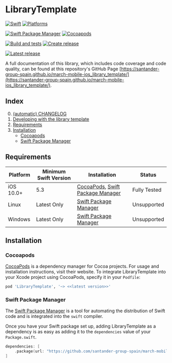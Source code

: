 # LibraryTemplate

[![Swift](https://img.shields.io/badge/Swift-5.3_5.4_5.5-yellowgreen?style=flat-square)](https://img.shields.io/badge/Swift-5.3_5.4_5.5-yellowgreen?style=flat-square)
[![Platforms](https://img.shields.io/badge/Platforms-macOS_iOS_tvOS_watchOS-yellowgreen?style=flat-square)](https://img.shields.io/badge/Platforms-macOS_iOS_tvOS_watchOS_Linux_Windows-Green?style=flat-square)

[![Swift Package Manager](https://img.shields.io/badge/Swift_Package_Manager-compatible-orange?style=flat-square)](https://img.shields.io/badge/Swift_Package_Manager-compatible-orange?style=flat-square)
[![Cocoapods](https://img.shields.io/badge/Cocoapods-compatible-orange?style=flat-square)](https://img.shields.io/badge/Cocoapods-compatible-orange?style=flat-square)

[![Build and tests](https://github.com/santander-group-spain/march-mobile-ios_library_template/actions/workflows/spm-ci.yml/badge.svg)](https://github.com/santander-group-spain/march-mobile-ios_library_template/actions/workflows/spm-ci.yml)
[![Create release](https://github.com/santander-group-spain/march-mobile-ios_library_template/actions/workflows/spm-release.yml/badge.svg?branch=main)](https://github.com/santander-group-spain/march-mobile-ios_library_template/actions/workflows/spm-release.yml)

[![Latest release](https://img.shields.io/badge/Latests%20release-1.1.4-blue.svg)](https://github.com/santander-group-spain/march-mobile-ios_library_template/releases/tag/1.1.4)

A full documentation of this library, which includes code coverage and code quality, can be found at this repository's GitHub Page [https://santander-group-spain.github.io/march-mobile-ios_library_template/](https://santander-group-spain.github.io/march-mobile-ios_library_template/).

## Index

0. [(automatic) CHANGELOG](CHANGELOG.md)
1. [Developing with the library template](README_TEMPLATE_LIBRARY.md)
2. [Requirements](#requirements)
3. [Installation](#installation)
    * [Cocoapods](#cocoapods)
    * [Swift Package Manager](#swift-package-manager)

## Requirements

| Platform | Minimum Swift Version | Installation | Status |
| --- | --- | --- | --- |
| iOS 10.0+ | 5.3 | [CocoaPods](#cocoapods), [Swift Package Manager](#swift-package-manager) | Fully Tested |
| Linux | Latest Only | [Swift Package Manager](#swift-package-manager) | Unsupported |
| Windows | Latest Only | [Swift Package Manager](#swift-package-manager) | Unsupported |

## Installation

### Cocoapods

[CocoaPods](https://cocoapods.org) is a dependency manager for Cocoa projects. For usage and installation instructions, visit their website. To integrate LibraryTemplate into your Xcode project using CocoaPods, specify it in your `Podfile`:

```ruby
pod 'LibraryTemplate', '~> <<latest version>>'
```

### Swift Package Manager

The [Swift Package Manager](https://swift.org/package-manager/) is a tool for automating the distribution of Swift code and is integrated into the `swift` compiler. 

Once you have your Swift package set up, adding LibraryTemplate as a dependency is as easy as adding it to the `dependencies` value of your `Package.swift`.

```swift
dependencies: [
    .package(url: "https://github.com/santander-group-spain/march-mobile-ios_library_template.git", .upToNextMajor(from: "<<latest version>>"))
]
```
